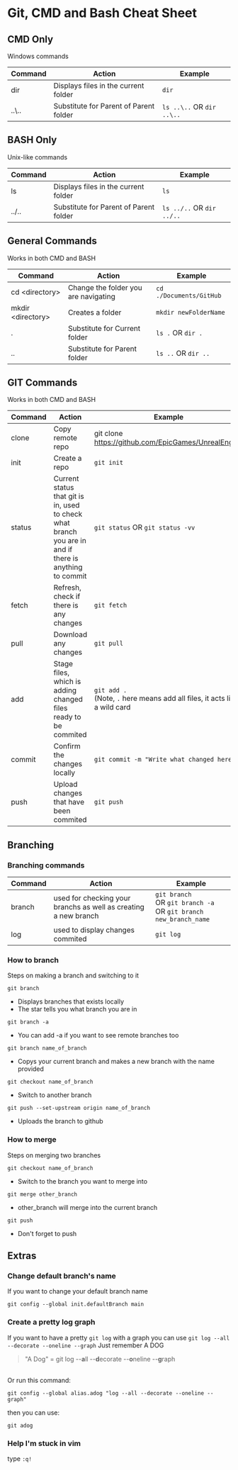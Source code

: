 # Git, CMD and Bash Cheat Sheet


## CMD Only 
Windows commands

| Command			| Action			| Example			|
|-------------------|-------------------|-------------------|
| dir				|	Displays files in the current folder | `dir`|
| ..\\..			|	Substitute for Parent of Parent folder |	`ls ..\..` OR `dir ..\..` |		

## BASH Only 
Unix-like commands

| Command			| Action			| Example			|
|-------------------|-------------------|-------------------|
| ls				|	Displays files in the current folder | `ls`|
| ..\/..			|	Substitute for Parent of Parent folder |	`ls ../..` OR `dir ../..` |		

## General Commands
Works in both CMD and BASH

| Command			| Action			| Example			|
|-------------------|-------------------|-------------------|
| cd \<directory>	|	Change the folder you are navigating |	`cd ./Documents/GitHub` |
| mkdir	\<directory>|	Creates a folder	| `mkdir newFolderName` |
| .					|	Substitute for Current folder 	| `ls .` OR `dir .` |
| ..				|	Substitute for Parent folder	| `ls ..` OR `dir ..` |

## GIT Commands 
Works in both CMD and BASH


| Command			| Action			| Example			|
|-------------------|-------------------|-------------------|
| clone				| Copy remote repo	| git clone https://github.com/EpicGames/UnrealEngine			|
| init				| Create a repo		| `git init` |
| status			| Current status that git is in, used to check what branch you are in and if there is anything to commit| `git status` OR `git status -vv` |
| fetch				| Refresh, check if there is any changes | `git fetch`
| pull				| Download any changes					| `git pull`
| add				| Stage files, which is adding changed files ready to be commited	| `git add .` <br> (Note, `.` here means add all files, it acts like a wild card |
| commit			| Confirm the changes locally | `git commit -m "Write what changed here" `
| push				| Upload changes that have been commited | `git push`

## Branching

### Branching commands
| Command			| Action			| Example			|
|-------------------|-------------------|-------------------|
| branch			| used for checking your branchs as well as creating a new branch | `git branch` <br> OR `git branch -a` <br> OR `git branch new_branch_name`
| log				| used to display changes commited | `git log` |


### How to branch

Steps on making a branch and switching to it

```
git branch
```
* Displays branches that exists locally
* The star tells you what branch you are in
```
git branch -a
```
* You can add -a if you want to see remote branches too
```
git branch name_of_branch
```
* Copys your current branch and makes a new branch with the name provided
```
git checkout name_of_branch
```
* Switch to another branch
```
git push --set-upstream origin name_of_branch
```
* Uploads the branch to github



### How to merge

Steps on merging two branches

```
git checkout name_of_branch
```
* Switch to the branch you want to merge into

```
git merge other_branch
```
* other_branch will merge into the current branch
```
git push
```
* Don't forget to push

## Extras

### Change default branch's name
If you want to change your default branch name
```
git config --global init.defaultBranch main
```

### Create a pretty log graph
If you want to have a pretty `git log` with a graph you can use `git log --all --decorate --oneline --graph`
Just remember A DOG
> "A Dog" = git log --**a**ll --**d**ecorate --**o**neline --**g**raph

<br>Or run this command:
```
git config --global alias.adog "log --all --decorate --oneline --graph"
```
then you can use:
```
git adog
```

### Help I'm stuck in vim
type `:q!`



